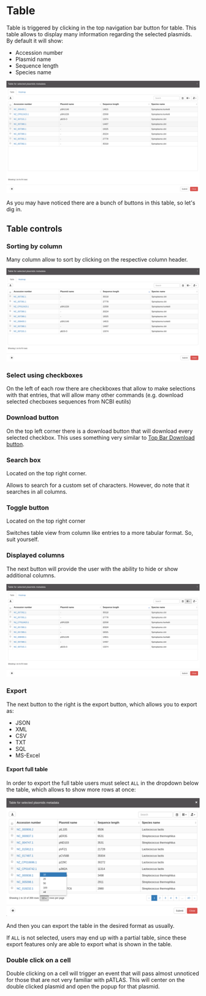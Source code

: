 # Table

Table is triggered by clicking in the top navigation bar button for table.
This table allows to display many information regarding the selected plasmids.
By default it will show:

* Accession number
* Plasmid name
* Sequence length
* Species name

![](gitbook/images/Table.png)

As you may have noticed there are a bunch of buttons in this table, so let's dig in.

## Table controls

### Sorting by column

Many column allow to sort by clicking on the respective column header.

![](gitbook/images/sorttable.gif)

### Select using checkboxes

On the left of each row there are checkboxes that allow to make
selections with that entries, that will allow many other commands (e.g.
download selected checboxes sequences from NCBI eutils)

### Download button

On the top left corner there is a download button that will download every
selected checkbox. This uses something very similar to
[Top Bar Download button](topbar.md#additional-buttons).

### Search box

Located on the top right corner.

Allows to search for a custom set of characters. However, do note that
it searches in all columns.

### Toggle button

Located on the top right corner

Switches table view from column like entries to a more tabular format.
So, suit yourself.

### Displayed columns

The next button will provide the user with the ability to hide or show
additional columns.

![](gitbook/images/columnstable.gif)

### Export

The next button to the right is the export button, which allows you to
export as:

* JSON
* XML
* CSV
* TXT
* SQL
* MS-Excel

#### Export full table

In order to export the full table users must select `ALL` in the
dropdown below the table, which allows to show more rows at once:

![](gitbook/images/table_exportall.png)

And then you can export the table in the desired format as usually.

If `ALL` is not selected, users may end up with a partial table, since
these export features only are able to export what is shown in the table.

### Double click on a cell

Double clicking on a cell will trigger an event that will pass almost
unnoticed for those that are not very familiar with pATLAS. This will
center on the double clicked plasmid and open the popup for that plasmid.